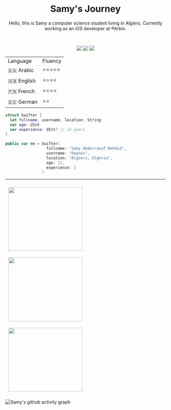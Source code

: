 <h1 align="center">
  <b>Samy's Journey</b>
</h1>

<p align="center"> Hello, this is Samy a computer science student living in Algiers. Currently working as an iOS developer at ®Arbin. </p>

<br>
 
<p>
<div align="center"> 
  <img src="https://img.shields.io/badge/-Swift-c58545?style=for-the-badge&logo=swift&logoColor=c58545&labelColor=282828">
  <img src="https://img.shields.io/badge/GIT-E44C30?style=for-the-badge&logo=git&logoColor=white">
  <img src="https://img.shields.io/badge/-Apple-98b982?style=for-the-badge&logo=apple&logoColor=98b982&labelColor=282828">
</div>  
</p>  
  <table width="100%" align="center">  
  <tr>
    <td>Language</td>
    <td>Fluency</td> 
  </tr>
  <tr>
    <td>🇸🇦 Arabic</td>
    <td>⭐️⭐️⭐️⭐️⭐️</td>
  </tr>
  <tr>
    <td>🇬🇧 English</td>
    <td>⭐️⭐️⭐️⭐️</td>
  </tr> 
  <tr> 
    <td>🇫🇷 French</td>
    <td>⭐️⭐️⭐️⭐️</td>
  </tr>
  <tr>
    <td>🇩🇪 German</td>
    <td>⭐️⭐️</td>
  </tr> 
</table>

```swift
struct Swifter {
  let fullname, username, location: String
  var age: UInt
  var experience: UInt? // in years
}
  
public var me = Swifter(
                  fullname: "Samy Abderraouf Mehdid",
                  username: "Raynex",
                  location: "Algiers, Algeria",
                  age: 21,
                  experience: 3
                )
```
<hr>
<div style="display: flex; flex-wrap: wrap;">
  <div style="display: flex; flex-direction: column; flex-basis: 50%; justify-content: space-between;">
    <div style="flex-basis: calc(33.33% - 10px); margin: 5px; padding: 5px;">
      <img width="100%" height = "200px" src="https://github-readme-stats.vercel.app/api/top-langs/?username=RMehdid&layout=compact&theme=tokyonight" /> 
    </div>
    <div style="flex-basis: calc(33.33% - 10px); margin: 5px; padding: 5px;">
      <img width="100%" height="200px" src="https://github-readme-streak-stats.herokuapp.com/?user=RMehdid&theme=tokyonight" />
    </div>
    <div style="flex-basis: calc(33.33% - 10px); margin: 5px; padding: 5px;">
      <img width="100%" height = "200px" src="https://awesome-github-stats.azurewebsites.net/user-stats/RMehdid?theme=tokyonight&show_icons=true&cardType=github" />
    </div>
  </div>
</div>

</p>

![Samy's github activity graph](https://github-readme-activity-graph.cyclic.app/graph?username=RMehdid&theme=tokyo-night)
